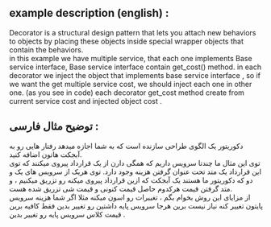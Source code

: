 ## example description (english) :

Decorator is a structural design pattern that lets you attach new behaviors to objects by placing these objects inside special wrapper objects that contain the behaviors.  
in this example we have multiple service, that each one implements Base service interface, Base service interface
contain get_cost() method. in each decorator we inject the object that implements base service interface , so 
if we want the get multiple service cost, we should inject each one in other one. (as you see in code)
each decorator get_cost method create from current service cost and injected object cost . 

## توضیح مثال فارسی : 
دکوریتور یک الگوی طراحی سازنده است که به شما اجازه میدهد رفتار هایی رو به آبجکت هاتون اضافه کنید.  
توی این مثال ما چندتا سرویس داریم که همگی دارن از یک قرارداد پیروی میکنند که توی این قرارداد یک متد تحت عنوان
گرفتن هزینه وجود دارد. توی هریک از سرویس های یک و دو که دکوریتور ما هستند یک آبجکت که ازین قرارداد پیروی میکنه رو 
تزریق میکنیم ، و متد گرفتن قیمت هرکدوم حاصل قیمت کنونی و قیمت شی تزریق شده هست.  
از مزایای این روش بخوام بگم ، تغییرات رو اسون میکنه مثلا اگر شما هزینه سرویس پایتون تغییر کنه نیاز نیست برین
هرجا سرویس پایه داشتین رو تغییر بدین فقط کافیه برین قیمت کلاس سرویس پایه رو تغییر بدین . 